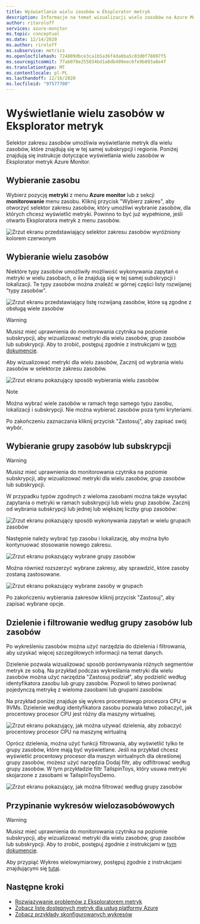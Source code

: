 ```yaml
---
title: Wyświetlanie wielu zasobów w Eksplorator metryk
description: Informacje na temat wizualizacji wielu zasobów na Azure Monitor Eksplorator metryk
author: ritaroloff
services: azure-monitor
ms.topic: conceptual
ms.date: 12/14/2020
ms.author: riroloff
ms.subservice: metrics
ms.openlocfilehash: 724809dbce3ca1b5a36f4da0ba5c03d0f78897f5
ms.sourcegitcommit: 77ab078e255034bd1a8db499eec6fe9b093a8e4f
ms.translationtype: MT
ms.contentlocale: pl-PL
ms.lasthandoff: 12/16/2020
ms.locfileid: "97577700"
---
```

# <a name="viewing-multiple-resources-in-metrics-explorer"></a>Wyświetlanie wielu zasobów w Eksplorator metryk

Selektor zakresu zasobów umożliwia wyświetlanie metryk dla wielu zasobów, które znajdują się w tej samej subskrypcji i regionie. Poniżej znajdują się instrukcje dotyczące wyświetlania wielu zasobów w Eksplorator metryk Azure Monitor. 

## <a name="selecting-a-resource"></a>Wybieranie zasobu 

Wybierz pozycję **metryki** z menu **Azure monitor** lub z sekcji **monitorowanie** menu zasobu. Kliknij przycisk "Wybierz zakres", aby otworzyć selektor zakresu zasobów, który umożliwi wybranie zasobów, dla których chcesz wyświetlić metryki. Powinno to być już wypełnione, jeśli otwarto Eksploratora metryk z menu zasobów. 

![Zrzut ekranu przedstawiający selektor zakresu zasobów wyróżniony kolorem czerwonym](./media/metrics-charts/019.png)

## <a name="selecting-multiple-resources"></a>Wybieranie wielu zasobów 

Niektóre typy zasobów umożliwiły możliwość wykonywania zapytań o metryki w wielu zasobach, o ile znajdują się w tej samej subskrypcji i lokalizacji. Te typy zasobów można znaleźć w górnej części listy rozwijanej "typy zasobów". 

![Zrzut ekranu przedstawiający listę rozwijaną zasobów, które są zgodne z obsługą wiele zasobów ](./media/metrics-charts/020.png)

> [!WARNING] 
> Musisz mieć uprawnienia do monitorowania czytnika na poziomie subskrypcji, aby wizualizować metryki dla wielu zasobów, grup zasobów lub subskrypcji. Aby to zrobić, postępuj zgodnie z instrukcjami w [tym dokumencie](https://docs.microsoft.com/azure/role-based-access-control/role-assignments-portal).

Aby wizualizować metryki dla wielu zasobów, Zacznij od wybrania wielu zasobów w selektorze zakresu zasobów. 

![Zrzut ekranu pokazujący sposób wybierania wielu zasobów](./media/metrics-charts/021.png)

> [!NOTE]
> Można wybrać wiele zasobów w ramach tego samego typu zasobu, lokalizacji i subskrypcji. Nie można wybierać zasobów poza tymi kryteriami. 

Po zakończeniu zaznaczania kliknij przycisk "Zastosuj", aby zapisać swój wybór. 

## <a name="selecting-a-resource-group-or-subscription"></a>Wybieranie grupy zasobów lub subskrypcji 

> [!WARNING]
> Musisz mieć uprawnienia do monitorowania czytnika na poziomie subskrypcji, aby wizualizować metryki dla wielu zasobów, grup zasobów lub subskrypcji. 

W przypadku typów zgodnych z wieloma zasobami można także wysyłać zapytania o metryki w ramach subskrypcji lub wielu grup zasobów. Zacznij od wybrania subskrypcji lub jednej lub większej liczby grup zasobów: 

![Zrzut ekranu pokazujący sposób wykonywania zapytań w wielu grupach zasobów ](./media/metrics-charts/022.png)

Następnie należy wybrać typ zasobu i lokalizację, aby można było kontynuować stosowanie nowego zakresu. 

![Zrzut ekranu pokazujący wybrane grupy zasobów ](./media/metrics-charts/023.png)

Można również rozszerzyć wybrane zakresy, aby sprawdzić, które zasoby zostaną zastosowane.

![Zrzut ekranu pokazujący wybrane zasoby w grupach ](./media/metrics-charts/024.png)

Po zakończeniu wybierania zakresów kliknij przycisk "Zastosuj", aby zapisać wybrane opcje. 

## <a name="splitting-and-filtering-by-resource-group-or-resources"></a>Dzielenie i filtrowanie według grupy zasobów lub zasobów

Po wykreśleniu zasobów można użyć narzędzia do dzielenia i filtrowania, aby uzyskać więcej szczegółowych informacji na temat danych. 

Dzielenie pozwala wizualizować sposób porównywania różnych segmentów metryk ze sobą. Na przykład podczas wykreślania metryki dla wielu zasobów można użyć narzędzia "Zastosuj podział", aby podzielić według identyfikatora zasobu lub grupy zasobów. Pozwoli to łatwo porównać pojedynczą metrykę z wieloma zasobami lub grupami zasobów.  

Na przykład poniżej znajduje się wykres procentowego procesora CPU w 9VMs. Dzielenie według identyfikatora zasobu pozwala łatwo zobaczyć, jak procentowy procesor CPU jest różny dla maszyny wirtualnej. 

![Zrzut ekranu pokazujący, jak można używać dzielenia, aby zobaczyć procentowy procesor CPU na maszynę wirtualną](./media/metrics-charts/026.png)

Oprócz dzielenia, można użyć funkcji filtrowania, aby wyświetlić tylko te grupy zasobów, które mają być wyświetlane.  Jeśli na przykład chcesz wyświetlić procentowy procesor dla maszyn wirtualnych dla określonej grupy zasobów, możesz użyć narzędzia Dodaj filtr, aby odfiltrować według grupy zasobów. W tym przykładzie filtr TailspinToys, który usuwa metryki skojarzone z zasobami w TailspinToysDemo. 

![Zrzut ekranu pokazujący, jak można filtrować według grupy zasobów](./media/metrics-charts/027.png)

## <a name="pinning-your-multi-resource-charts"></a>Przypinanie wykresów wielozasobówowych 

> [!WARNING] 
> Musisz mieć uprawnienia do monitorowania czytnika na poziomie subskrypcji, aby wizualizować metryki dla wielu zasobów, grup zasobów lub subskrypcji. Aby to zrobić, postępuj zgodnie z instrukcjami w [tym dokumencie](https://docs.microsoft.com/azure/role-based-access-control/role-assignments-portal). 

Aby przypiąć Wykres wielowymiarowy, postępuj zgodnie z instrukcjami znajdującymi się [tutaj](https://docs.microsoft.com/azure/azure-monitor/platform/metrics-charts#create-alert-rules). 

## <a name="next-steps"></a>Następne kroki

* [Rozwiązywanie problemów z Eksploratorem metryk](metrics-troubleshoot.md)
* [Zobacz listę dostępnych metryk dla usług platformy Azure](metrics-supported.md)
* [Zobacz przykłady skonfigurowanych wykresów](metric-chart-samples.md)

